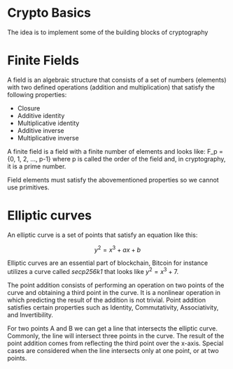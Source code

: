 # Crypto Basics
The idea is to implement some of the building blocks of cryptography
# Finite Fields
A field is an algebraic structure that consists of a set of numbers (elements) with two defined operations (addition and multiplication) that satisfy the following properties:
 - Closure
 - Additive identity
 - Multiplicative identity
 - Additive inverse
 - Multiplicative inverse 

A finite field is a field with a finite number of elements and looks like:
F_p = {0, 1, 2, ..., p-1}
where p is called the order of the field and, in cryptography, it is a prime number.

Field elements must satisfy the abovementioned properties so we cannot use primitives.

# Elliptic curves
An elliptic curve is a set of points that satisfy an equation like this:
```math
y^2 = x^3 + ax + b
```
Elliptic curves are an essential part of blockchain, Bitcoin for instance utilizes a curve called *secp256k1* that looks like $y^2 = x^3 + 7$.

The point addition consists of performing an operation on two points of the curve and obtaining a third point in the curve. It is a nonlinear operation in which predicting the result of the addition is not trivial. Point addition satisfies certain properties such as Identity, Commutativity, Associativity, and Invertibility.

For two points A and B we can get a line that intersects the elliptic curve. Commonly, the line  will intersect three points in the curve. The result of the point addition comes from reflecting the third point over the x-axis. Special cases are considered when the line intersects only at one point, or at two points.
